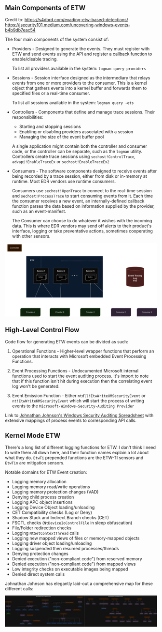 ## Main Components of ETW

Credit to:
https://s4dbrd.com/evading-etw-based-detections/
https://jsecurity101.medium.com/uncovering-windows-events-b4b9db7eac54
    
The four main components of the system consist of:

- Providers - Designed to generate the events. They must register with ETW and send events using the API and register a callback function to enable/disable tracing.

	To list all providers available in the system: `logman query providers`

- Sessions - Session interface designed as the intermediary that relays events from one or more providers to the consumer. This is a kernel object that gathers events into a kernel buffer and forwards them to specified files or a real-time consumer.

	To list all sessions available in the system: `logman query -ets`
	
- Controllers - Components that define and manage trace sessions. Their responsibilities:
	- Starting and stopping sessions
	- Enabling or disabling providers associated with a session
	- Managing the size of the event buffer pool
	
	A single application might contain both the controller and consumer code, or the controller can be separate, such as the `logman` utility. Controllers create trace sessions using `sechost!ControlTrace`, `advapi!EnableTraceEx` or `sechost!EnableTraceEx2`

- Consumers - The software components designed to receive events after being recorded by a trace session, either from disk or in-memory at runtime. Most EDR vendors use runtime consumers.

	Consumers use `sechost!OpenTrace` to connect to the real-time session and `sechost!ProcessTrace` to start consuming events from it. Each time the consumer receives a new event, an internally-defined callback function parses the data based on information supplied by the provider, such as an event-manifest.

	The Consumer can choose to do whatever it wishes with the incoming data. This is where EDR vendors may send off alerts to their product's interface, logging or take preventative actions, sometimes cooperating with other sensors.

![](etw.png?raw=true)

## High-Level Control Flow
Code flow for generating ETW events can be divided as such:
1. Operational Functions - Higher-level wrapper functions that perform an operation that interacts with Microsoft embedded Event Processing Functions.

2. Event Processing Functions - Undocumented Microsoft internal functions used to start the event auditing process. It's import to note that if this function isn't hit during execution then the correlating event log won't be generated.

3.  Event Emission Function - Either `ntdll!EtwWriteUMSecurityEvent` or `nt!EtwWriteKMSecurityEvent` which will start the process of writing events to the `Microsoft-Windows-Security-Auditing Provider`

Link to [Johnathan Johnson's Windows Security Auditing Spreadsheet](https://docs.google.com/spreadsheets/d/1LHBrd6XE6VhnZC6Z6otJOeHVzkRSBY7ny5VS5YJ35Kg/edit?gid=0#gid=0) with extensive mappings of process events to corresponding API calls.

## Kernel Mode ETW

There's a long list of different logging functions for ETW. I don't think I need to write them all down here, and their function names explain a lot about what they do.  `EtwTi` prepended functions are the ETW-TI sensors and `EtwTim` are mitigation sensors.

Notable domains for ETW Event creation:
- Logging memory allocation
- Logging memory read/write operations  
- Logging memory protection changes (VAD)
- Denying child process creation 
- Logging APC object insertions 
- Logging Device Object loading/unloading
- CET Compatibility checks (Log or Deny)
- Shadow Stack and Indirect Branch checks (CET)
- FSCTL checks (`NtDeviceIoControlFile` in sleep obfuscation)
- File/Folder redirection checks
- Logging `NtSetContextThread` calls
- Logging new mapped views of files or memory-mapped objects
- Logging driver object loading/unloading
- Logging suspended then resumed processes/threads
- Denying protection changes
- Denied execution ("non-compliant code") from reserved memory
- Denied execution ("non-compliant code") from mapped views
- Low integrity checks on executable images being mapped
- Denied direct system calls

Johnathan Johnson has elegantly laid-out a comprehensive map for these different calls:

![](IDA_Diagram.drawio.png?raw=true)

